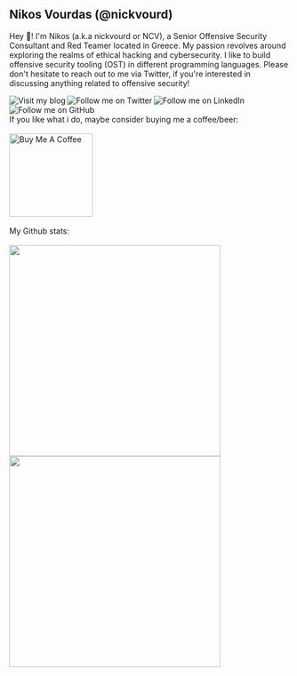 ## Nikos Vourdas (@nickvourd)

Hey 👋! I'm Nikos (a.k.a nickvourd or NCV), a Senior Offensive Security Consultant and Red Teamer located in Greece. My passion revolves around exploring the realms of ethical hacking and cybersecurity. I like to build offensive security tooling (OST) in different programming languages. Please don't hesitate to reach out to me via Twitter, if you're interested in discussing anything related to offensive security!

<a href="https://nickvourd.github.io"><img align="left" src="https://img.shields.io/badge/My%20Blog-purple?logo=Medium" alt="Visit my blog" /></a>
<a href="https://twitter.com/intent/user?screen_name=nickvourd"><img align="left" src="https://img.shields.io/badge/%40nickvourd-blue?logo=Twitter" alt="Follow me on Twitter" /></a>
<a href="https://www.linkedin.com/in/nickvourd/"><img align="left" src="https://img.shields.io/badge/Nikos%20Vourdas-blue?logo=LinkedIn" alt="Follow me on LinkedIn" /></a>
<a href="https://github.com/nickvourd"><img align="left" src="https://img.shields.io/github/followers/nickvourd?color=lightgray&label=GitHub" alt="Follow me on GitHub"/></a><br /><br />
If you like what i do, maybe consider buying me a coffee/beer:<br /><br />
<a href="https://www.buymeacoffee.com/nickvourd" target="_blank"><img src="https://cdn.buymeacoffee.com/buttons/v2/default-red.png" alt="Buy Me A Coffee" width="150" ></a><br /><br />
My Github stats:<br /><br />
<img src="https://github-readme-stats.vercel.app/api?username=nickvourd&show_icons=true&theme=dracula" width="380">
<img src="https://github-readme-stats.vercel.app/api/top-langs/?username=chvancooten&layout=compact&theme=dracula" width="380">

